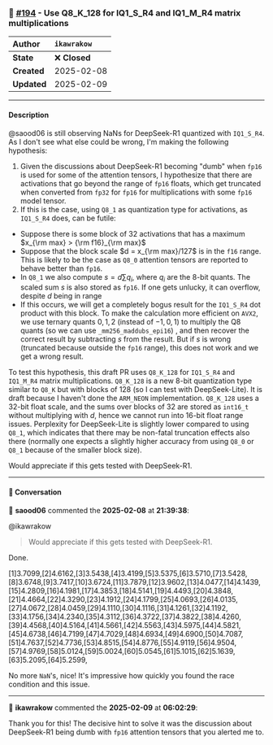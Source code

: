 ### 🔀 [#194](https://github.com/ikawrakow/ik_llama.cpp/pull/194) - Use Q8_K_128 for IQ1_S_R4 and IQ1_M_R4 matrix multiplications

| **Author** | `ikawrakow` |
| :--- | :--- |
| **State** | ❌ **Closed** |
| **Created** | 2025-02-08 |
| **Updated** | 2025-02-09 |

---

#### Description

@saood06 is still observing NaNs for DeepSeek-R1 quantized with `IQ1_S_R4`. As I don't see what else could be wrong, I'm making the following hypothesis:

1. Given the discussions about DeepSeek-R1 becoming "dumb" when `fp16` is used for some of the attention tensors, I hypothesize that there are activations that go beyond the range of `fp16` floats, which get truncated when converted from `fp32` for `fp16` for multiplications with some `fp16` model tensor.
2. If this is the case, using `Q8_1` as quantization type for activations, as `IQ1_S_R4` does, can be futile:
  * Suppose there is some block of 32 activations that has a maximum $x_{\rm max} > {\rm f16}_{\rm max}$
  * Suppose that the block scale $d = x_{\rm max}/127$ is in the `f16`  range. This is likely to be the case as `Q8_0` attention tensors are reported to behave better than `fp16`.
  * In `Q8_1` we also compute $s = d \sum q_i$, where $q_i$ are the 8-bit quants. The scaled sum $s$ is also stored as `fp16`. If one gets unlucky, it can overflow, despite $d$ being in range
  * If this occurs, we will get a completely bogus result for the `IQ1_S_R4` dot product with this block. To make the calculation more efficient on `AVX2`, we use ternary quants $0, 1, 2$ (instead of $-1, 0, 1$) to multiply the Q8 quants (so we can use `_mm256_maddubs_epi16`) , and then recover the correct result by subtracting $s$ from the result. But if $s$ is wrong (truncated because outside the `fp16` range), this does not work and we get a wrong result.
 
To test this hypothesis, this draft PR uses `Q8_K_128` for `IQ1_S_R4` and `IQ1_M_R4` matrix multiplications. `Q8_K_128` is a new 8-bit  quantization type similar to `Q8_K` but with blocks of 128 (so I can test with DeepSeek-Lite). It is draft because I haven't done the `ARM_NEON` implementation. `Q8_K_128` uses a 32-bit float scale, and the sums over blocks of 32 are stored as `int16_t` without multiplying with $d$, hence we cannot run into 16-bit float range issues. Perplexity for DeepSeek-Lite is slightly lower compared to using `Q8_1`, which indicates that there may be non-fatal truncation effects also there (normally one expects a slightly higher accuracy from using `Q8_0` or `Q8_1` because of the smaller block size).

Would appreciate if this gets tested with DeepSeek-R1.

---

#### 💬 Conversation

👤 **saood06** commented the **2025-02-08** at **21:39:38**:<br>

@ikawrakow 
>Would appreciate if this gets tested with DeepSeek-R1.

Done.

[1]3.7099,[2]4.6162,[3]3.5438,[4]3.4199,[5]3.5375,[6]3.5710,[7]3.5428,[8]3.6748,[9]3.7417,[10]3.6724,[11]3.7879,[12]3.9602,[13]4.0477,[14]4.1439,[15]4.2809,[16]4.1981,[17]4.3853,[18]4.5141,[19]4.4493,[20]4.3848,[21]4.4664,[22]4.3290,[23]4.1912,[24]4.1799,[25]4.0693,[26]4.0135,[27]4.0672,[28]4.0459,[29]4.1110,[30]4.1116,[31]4.1261,[32]4.1192,[33]4.1756,[34]4.2340,[35]4.3112,[36]4.3722,[37]4.3822,[38]4.4260,[39]4.4568,[40]4.5164,[41]4.5661,[42]4.5563,[43]4.5975,[44]4.5821,[45]4.6738,[46]4.7199,[47]4.7029,[48]4.6934,[49]4.6900,[50]4.7087,[51]4.7637,[52]4.7736,[53]4.8515,[54]4.8776,[55]4.9119,[56]4.9504,[57]4.9769,[58]5.0124,[59]5.0024,[60]5.0545,[61]5.1015,[62]5.1639,[63]5.2095,[64]5.2599,

No more `NaN`'s, nice! It's impressive how quickly you found the race condition and this issue.

---

👤 **ikawrakow** commented the **2025-02-09** at **06:02:29**:<br>

Thank you for this! The decisive hint to solve it was the discussion about DeepSeek-R1 being dumb with `fp16` attention tensors that you alerted me to.